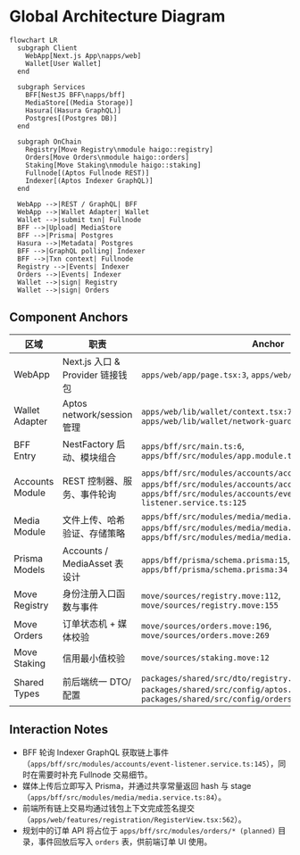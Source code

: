 # Global Architecture Diagram

```mermaid
flowchart LR
  subgraph Client
    WebApp[Next.js App\napps/web]
    Wallet[User Wallet]
  end

  subgraph Services
    BFF[NestJS BFF\napps/bff]
    MediaStore[(Media Storage)]
    Hasura[(Hasura GraphQL)]
    Postgres[(Postgres DB)]
  end

  subgraph OnChain
    Registry[Move Registry\nmodule haigo::registry]
    Orders[Move Orders\nmodule haigo::orders]
    Staking[Move Staking\nmodule haigo::staking]
    Fullnode[(Aptos Fullnode REST)]
    Indexer[(Aptos Indexer GraphQL)]
  end

  WebApp -->|REST / GraphQL| BFF
  WebApp -->|Wallet Adapter| Wallet
  Wallet -->|submit txn| Fullnode
  BFF -->|Upload| MediaStore
  BFF -->|Prisma| Postgres
  Hasura -->|Metadata| Postgres
  BFF -->|GraphQL polling| Indexer
  BFF -->|Txn context| Fullnode
  Registry -->|Events| Indexer
  Orders -->|Events| Indexer
  Wallet -->|sign| Registry
  Wallet -->|sign| Orders
```

## Component Anchors
| 区域 | 职责 | Anchor |
|------|------|--------|
| WebApp | Next.js 入口 & Provider 链接钱包 | `apps/web/app/page.tsx:3`, `apps/web/app/providers.tsx:6` |
| Wallet Adapter | Aptos network/session 管理 | `apps/web/lib/wallet/context.tsx:71`, `apps/web/lib/wallet/network-guard.tsx:16` |
| BFF Entry | NestFactory 启动、模块组合 | `apps/bff/src/main.ts:6`, `apps/bff/src/modules/app.module.ts:9` |
| Accounts Module | REST 控制器、服务、事件轮询 | `apps/bff/src/modules/accounts/accounts.controller.ts:24`, `apps/bff/src/modules/accounts/accounts.service.ts:26`, `apps/bff/src/modules/accounts/event-listener.service.ts:125` |
| Media Module | 文件上传、哈希验证、存储策略 | `apps/bff/src/modules/media/media.controller.ts:24`, `apps/bff/src/modules/media/media.service.ts:33`, `apps/bff/src/modules/media/media.storage.ts:36` |
| Prisma Models | Accounts / MediaAsset 表设计 | `apps/bff/prisma/schema.prisma:15`, `apps/bff/prisma/schema.prisma:34` |
| Move Registry | 身份注册入口函数与事件 | `move/sources/registry.move:112`, `move/sources/registry.move:155` |
| Move Orders | 订单状态机 + 媒体校验 | `move/sources/orders.move:196`, `move/sources/orders.move:269` |
| Move Staking | 信用最小值校验 | `move/sources/staking.move:12` |
| Shared Types | 前后端统一 DTO/配置 | `packages/shared/src/dto/registry.ts:6`, `packages/shared/src/config/aptos.ts:16`, `packages/shared/src/config/orders.ts:12` |

## Interaction Notes
- BFF 轮询 Indexer GraphQL 获取链上事件（`apps/bff/src/modules/accounts/event-listener.service.ts:145`），同时在需要时补充 Fullnode 交易细节。
- 媒体上传后立即写入 Prisma，并通过共享常量返回 hash 与 stage（`apps/bff/src/modules/media/media.service.ts:84`）。
- 前端所有链上交易均通过钱包上下文完成签名提交（`apps/web/features/registration/RegisterView.tsx:562`）。
- 规划中的订单 API 将占位于 `apps/bff/src/modules/orders/* (planned)` 目录，事件回放后写入 `orders` 表，供前端订单 UI 使用。
